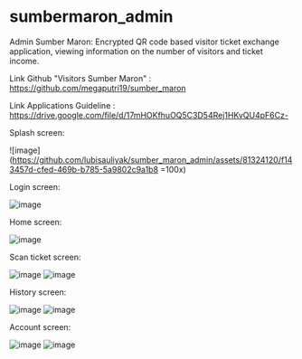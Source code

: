 # sumbermaron_admin

Admin Sumber Maron: Encrypted QR code based visitor ticket exchange application, viewing information on the number of visitors and ticket income.

Link Github "Visitors Sumber Maron" : https://github.com/megaputri19/sumber_maron

Link Applications Guideline : https://drive.google.com/file/d/17mHOKfhuOQ5C3D54Rej1HKvQU4pF6Cz-

Splash screen:

![image](https://github.com/lubisauliyak/sumber_maron_admin/assets/81324120/f143457d-cfed-469b-b785-5a9802c9a1b8 =100x)

Login screen:

![image](https://github.com/lubisauliyak/sumber_maron_admin/assets/81324120/d393eb4c-4086-423f-8c39-0dc71f794c59)

Home screen:

![image](https://github.com/lubisauliyak/sumber_maron_admin/assets/81324120/610b9f7f-9a4f-4b1e-b165-22d502ce40e3)

Scan ticket screen:

![image](https://github.com/lubisauliyak/sumber_maron_admin/assets/81324120/bb5c93d9-b310-4f94-98af-005aa771d0b3)
![image](https://github.com/lubisauliyak/sumber_maron_admin/assets/81324120/04e29af0-8ad5-4abf-b10e-fc75b6556c99)

History screen:

![image](https://github.com/lubisauliyak/sumber_maron_admin/assets/81324120/9051db3f-b2be-48c4-9c46-ec9ff6518b33)
![image](https://github.com/lubisauliyak/sumber_maron_admin/assets/81324120/a4c778ff-6b38-4420-b85d-32fa4be688cc)

Account screen:

![image](https://github.com/lubisauliyak/sumber_maron_admin/assets/81324120/a079080b-dc73-445c-a284-456f0c7d4888)
![image](https://github.com/lubisauliyak/sumber_maron_admin/assets/81324120/e5818fa7-2037-44ed-aead-a9546b8f3b96)
